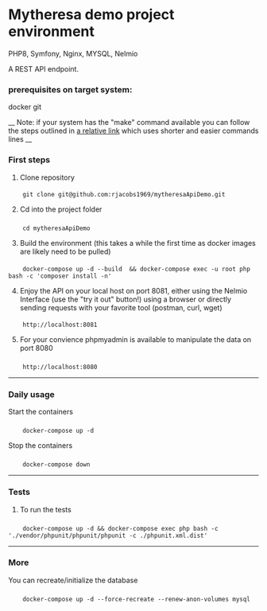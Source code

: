 # Mytheresa demo project environment
PHP8, Symfony, Nginx, MYSQL, Nelmio

A REST API endpoint.

### prerequisites on target system:

docker
git

__ Note: if your system has the "make" command available you can follow the steps outlined in [a relative link](README.md) which uses shorter and easier commands lines __

### First steps

1. Clone repository
####
        git clone git@github.com:rjacobs1969/mytheresaApiDemo.git

2. Cd into the project folder

###
        cd mytheresaApiDemo

3. Build the environment (this takes a while the first time as docker images are likely need to be pulled)

####
        docker-compose up -d --build  && docker-compose exec -u root php bash -c 'composer install -n'

4. Enjoy the API on your local host on port 8081, either using the Nelmio Interface (use the "try it out" button!) using a browser
or directly sending requests with your favorite tool (postman, curl, wget)

####
        http://localhost:8081

5. For your convience phpmyadmin is available to manipulate the data on port 8080

###
        http://localhost:8080

___

### Daily usage

Start the containers

###
        docker-compose up -d

Stop the containers

###
        docker-compose down

___

### Tests

1. To run the tests

###
        docker-compose up -d && docker-compose exec php bash -c './vendor/phpunit/phpunit/phpunit -c ./phpunit.xml.dist'

---

### More

You can recreate/initialize the database

###
        docker-compose up -d --force-recreate --renew-anon-volumes mysql

